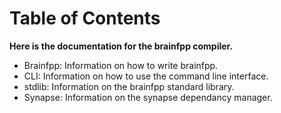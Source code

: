 # Table of Contents

**Here is the documentation for the brainfpp compiler.**

- Brainfpp: Information on how to write brainfpp.
- CLI: Information on how to use the command line interface.
- stdlib: Information on the brainfpp standard library.
- Synapse: Information on the synapse dependancy manager.